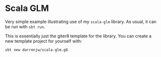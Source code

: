 # Scala GLM

Very simple example illustrating use of my `scala-glm` library. As usual, it can be run with `sbt run`.

This is essentially just the giter8 template for the library. You can create a new template project for yourself with:

```bash
sbt new darrenjw/scala-glm.g8
```
